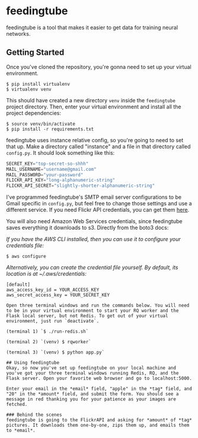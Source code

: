 # feedingtube
feedingtube is a tool that makes it easier to get data for training neural networks.

## Getting Started
Once you've cloned the repository, you're gonna need to set up your virtual environment.
```
$ pip install virtualenv
$ virtualenv venv
```
This should have created a new directory `venv` inside the `feedingtube` project directory. Then, enter your virtual environment and install all the project dependencies:
```
$ source venv/bin/activate
$ pip install -r requirements.txt
```

feedingtube uses instance relative config, so you're going to need to set that up. Make a directory called "instance" and a file in that directory called `config.py`. It should look something like this:
```python
SECRET_KEY="top-secret-so-shhh"
MAIL_USERNAME="username@gmail.com"
MAIL_PASSWORD="your-password"
FLICKR_API_KEY="long-alphanumeric-string"
FLICKR_API_SECRET="slightly-shorter-alphanumeric-string"
```

I've programmed feedingtube's SMTP email server configurations to be Gmail specific in `config.py`, but feel free to change those settings and use a different service. If you need Flickr API credentials, you can get them [here](https://www.flickr.com/services/apps/create/apply).

You will also need Amazon Web Services credentials, since feedingtube saves everything it downloads to s3. Directly from the boto3 docs:

*If you have the AWS CLI installed, then you can use it to configure your credentials file:*
```
$ aws configure
```

*Alternatively, you can create the credential file yourself. By default, its location is at ~/.aws/credentials:*
```
[default]
aws_access_key_id = YOUR_ACCESS_KEY
aws_secret_access_key = YOUR_SECRET_KEY

Open three terminal windows and run the commands below. You will need to be in your virtual environment to start your RQ worker and the Flask local server, but not Redis. To get out of your virtual environment, just run `deactivate`.

(terminal 1) `$ ./run-redis.sh`

(terminal 2) `(venv) $ rqworker`

(terminal 3) `(venv) $ python app.py`

## Using feedingtube
Okay, so now you've set up feedingtube on your local machine and you've got your three terminal windows running Redis, RQ, and the Flask server. Open your favorite web browser and go to localhost:5000.

Enter your email in the *email* field, "apple" in the *tag* field, and "20" in the *amount* field, and submit the form. You should see a message in red thanking you for your patience as your images are fetched.

### Behind the scenes
feedingtube is going to the FlickrAPI and asking for *amount* of *tag* pictures. It downloads them one-by-one, zips them up, and emails them to *email*.
